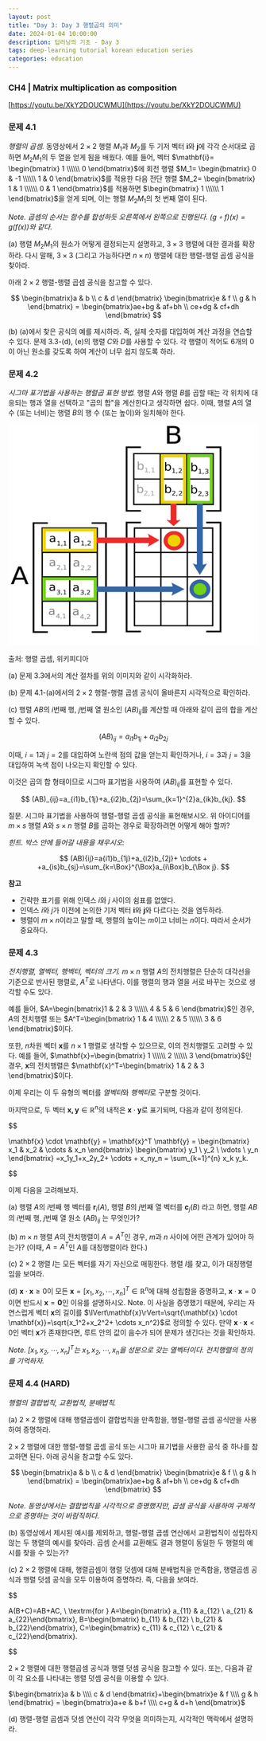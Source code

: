 ```yaml
---
layout: post
title: "Day 3: Day 3 행렬곱의 의미"
date: 2024-01-04 10:00:00
description: 딥러닝의 기초 - Day 3
tags: deep-learning tutorial korean education series
categories: education
---
```



### CH4 | **Matrix multiplication as composition**

[https://youtu.be/XkY2DOUCWMU](https://youtu.be/XkY2DOUCWMU)

### 문제 4.1

*행렬의 곱셈.* 동영상에서 $2 \times 2$ 행렬 $M_1$과 $M_2$를 두 기저 벡터 $\mathbf{i}$와 $\mathbf{j}$에 각각 순서대로 곱하면 $M_2 M_1$의 두 열을 얻게 됨을 배웠다. 예를 들어, 벡터 $\mathbf{i}= \begin{bmatrix} 1 \\\\\\ 0 \end{bmatrix}$에 회전 행렬 $M_1= \begin{bmatrix} 0 & -1 \\\\\\ 1 & 0 \end{bmatrix}$를 적용한 다음 전단 행렬 $M_2= \begin{bmatrix} 1 & 1 \\\\\\ 0 & 1 \end{bmatrix}$를 적용하면 $\begin{bmatrix} 1 \\\\\\ 1 \end{bmatrix}$을 얻게 되며, 이는 행렬 $M_2 M_1$의 첫 번째 열이 된다.

*Note. 곱셈의 순서는 함수를 합성하듯 오른쪽에서 왼쪽으로 진행된다. $(g \circ f)(x)=g(f(x))$와 같다.*

(a) 행렬 $M_2 M_1$의 원소가 어떻게 결정되는지 설명하고, $3\times 3$ 행렬에 대한 결과를 확장하라. 다시 말해, $3 \times 3$ (그리고 가능하다면 $n \times n$) 행렬에 대한 행렬-행렬 곱셈 공식을 찾아라.

아래 $2\times 2$ 행렬-행렬 곱셈 공식을 참고할 수 있다.

$$
\begin{bmatrix}a & b \\ c & d \end{bmatrix} \begin{bmatrix}e & f \\ g & h \end{bmatrix} = \begin{bmatrix}ae+bg & af+bh \\ ce+dg & cf+dh \end{bmatrix}
$$

(b) (a)에서 찾은 공식의 예를 제시하라. 즉, 실제 숫자를 대입하여 계산 과정을 연습할 수 있다. 문제 3.3-(d), (e)의 행렬 $C$와 $D$를 사용할 수 있다. 각 행렬이 적어도 6개의 0이 아닌 원소를 갖도록 하여 계산이 너무 쉽지 않도록 하라.

### 문제 4.2

*시그마 표기법을 사용하는 행렬곱 표현 방법.* 행렬 $A$와 행렬 $B$를 곱할 때는 각 위치에 대응되는 행과 열을 선택하고 "곱의 합"을 계산한다고 생각하면 쉽다. 이때, 행렬 $A$의 열 수 (또는 너비)는 행렬 $B$의 행 수 (또는 높이)와 일치해야 한다.

![출처: 행렬 곱셈, 위키피디아](/assets/img/blog/deep-learning/untitled_introduction_to_deep_learning_.png)

출처: 행렬 곱셈, 위키피디아

(a) 문제 3.3에서의 계산 절차를 위의 이미지와 같이 시각화하라.

(b) 문제 4.1-(a)에서의 $2\times2$ 행렬-행렬 곱셈 공식이 올바른지 시각적으로 확인하라.

(c) 행렬 $AB$의 $i$번째 행, $j$번째 열 원소인 $(AB)_{ij}$를 계산할 때 아래와 같이 곱의 합을 계산할 수 있다.

$$
(AB)_{ij}=a_{i1}b_{1j}+a_{i2}b_{2j}
$$

이때, $i=1$과 $j=2$를 대입하여 노란색 점의 값을 얻는지 확인하거나, $i=3$과 $j=3$을 대입하여 녹색 점이 나오는지 확인할 수 있다.

이것은 곱의 합 형태이므로 시그마 표기법을 사용하여 $(AB)_{ij}$를 표현할 수 있다.

$$
(AB)_{ij}=a_{i1}b_{1j}+a_{i2}b_{2j}=\sum_{k=1}^{2}a_{ik}b_{kj}.
$$

질문. 시그마 표기법을 사용하여 행렬-행렬 곱셈 공식을 표현해보시오. 위 아이디어를 $m \times s$ 행렬 $A$와 $s \times n$ 행렬 $B$를 곱하는 경우로 확장하려면 어떻게 해야 할까?

*힌트. 박스 안에 들어갈 내용을 채우시오:*

$$
(AB){ij}=a{i1}b_{1j}+a_{i2}b_{2j}+ \cdots + +a_{is}b_{sj}=\sum_{k=\Box}^{\Box}a_{i\Box}b_{\Box j}.
$$

**참고**

- 간략한 표기를 위해 인덱스 $i$와 $j$ 사이의 쉼표를 없앴다.
- 인덱스 $i$와 $j$가 이전에 논의한 기저 벡터 $\mathbf{i}$와 $\mathbf{j}$와 다르다는 것을 염두하라.
- 행렬이 $m \times n$이라고 말할 때, 행렬의 높이는 $m$이고 너비는 $n$이다. 따라서 순서가 중요하다.

### 문제 4.3

*전치행렬, 열벡터, 행벡터, 벡터의 크기.* $m \times n$ 행렬 $A$의 전치행렬은 단순히 대각선을 기준으로 반사된 행렬로, $A^T$로 나타낸다. 이를 행렬의 행과 열을 서로 바꾸는 것으로 생각할 수도 있다.

예를 들어, $A=\begin{bmatrix}1 & 2 & 3 \\\\\\ 4 & 5 & 6 \end{bmatrix}$인 경우, $A$의 전치행렬 또는 $A^T=\begin{bmatrix} 1 & 4 \\\\\\ 2 & 5 \\\\\\ 3 & 6 \end{bmatrix}$이다.

또한, $n$차원 벡터 $\mathbf{x}$를 $n \times 1$ 행렬로 생각할 수 있으므로, 이의 전치행렬도 고려할 수 있다. 예를 들어, $\mathbf{x}=\begin{bmatrix} 1 \\\\\\ 2 \\\\\\ 3 \end{bmatrix}$인 경우, $\mathbf{x}$의 전치행렬은 $\mathbf{x}^T=\begin{bmatrix} 1 & 2 & 3 \end{bmatrix}$이다.

이제 우리는 이 두 유형의 벡터를 *열벡터*와 *행벡터*로 구분할 것이다.

마지막으로, 두 벡터 $\mathbf{x, y} \in \mathbb{R}^n$의 내적은 $\mathbf{x} \cdot \mathbf{y}$로 표기되며, 다음과 같이 정의된다.

$$

\mathbf{x} \cdot \mathbf{y} = \mathbf{x}^T \mathbf{y} = \begin{bmatrix} x_1 & x_2 & \cdots & x_n \end{bmatrix} \begin{bmatrix} y_1 \\ y_2 \\ \vdots \\ y_n \end{bmatrix} =x_1y_1+x_2y_2+ \cdots + x_ny_n = \sum_{k=1}^{n} x_k y_k.

$$

이제 다음을 고려해보자.

(a) 행렬 $A$의 $i$번째 행 벡터를 $\mathbf{r}_i(A)$, 행렬 $B$의 $j$번째 열 벡터를 $\mathbf{c}_j(B)$ 라고 하면, 행렬 $AB$의 $i$번째 행, $j$번째 열 원소 $(AB)_{ij}$ 는 무엇인가?

(b) $m \times n$ 행렬 $A$의 전치행렬이 $A=A^T$인 경우, $m$과 $n$ 사이에 어떤 관계가 있어야 하는가? (이때, $A=A^T$인 $A$를 대칭행렬이라 한다.)

(c) $2 \times 2$ 행렬 $I$는 모든 벡터를 자기 자신으로 매핑한다. 행렬 $I$를 찾고, 이가 대칭행렬임을 보여라.

(d) $\mathbf{x} \cdot \mathbf{x} \ge 0$이 모든 $\mathbf{x}=[x_1, x_2, \cdots, x_n]^T \in \mathbb{R}^n$에 대해 성립함을 증명하고, $\mathbf{x} \cdot \mathbf{x}=0$이면 반드시 $\mathbf{x} =\mathbf{0}$인 이유를 설명하시오.
Note. 이 사실을 증명했기 때문에, 우리는 자연스럽게 벡터 $\mathbf{x}$의 길이를 $\lVert\mathbf{x}\rVert=\sqrt{\mathbf{x} \cdot \mathbf{x}}=\sqrt{x_1^2+x_2^2+ \cdots x_n^2}$로 정의할 수 있다. 만약 $\mathbf{x} \cdot \mathbf{x}<0$인 벡터 $\mathbf{x}$가 존재한다면, 루트 안의 값이 음수가 되어 문제가 생긴다는 것을 확인하자.

*Note. $[x_1, x_2, \cdots, x_n]^T$는 $x_1, x_2, \cdots,x_n$을 성분으로 갖는 열벡터이다. 전치행렬의 정의를 기억하자.*

### 문제 4.4 (HARD)

*행렬의 결합법칙, 교환법칙, 분배법칙.*

(a) $2\times2$ 행렬에 대해 행렬곱셈이 결합법칙을 만족함을, 행렬-행렬 곱셈 공식만을 사용하여 증명하라.

$2\times2$ 행렬에 대한 행렬-행렬 곱셈 공식 또는 시그마 표기법을 사용한 공식 중 하나를 참고하면 된다. 아래 공식을 참고할 수도 있다.

$$
\begin{bmatrix}a & b \\ c & d \end{bmatrix} \begin{bmatrix}e & f \\ g & h \end{bmatrix} = \begin{bmatrix}ae+bg & af+bh \\ ce+dg & cf+dh \end{bmatrix}
$$

*Note. 동영상에서는 결합법칙을 시각적으로 증명했지만, 곱셈 공식을 사용하여 구체적으로 증명하는 것이 바람직하다.*

(b) 동영상에서 제시된 예시를 제외하고, 행렬-행렬 곱셈 연산에서 교환법칙이 성립하지 않는 두 행렬의 예시를 찾아라. 곱셈 순서를 교환해도 결과 행렬이 동일한 두 행렬의 예시를 찾을 수 있는가?

(c) $2 \times 2$ 행렬에 대해, 행렬곱셈이 행렬 덧셈에 대해 분배법칙을 만족함을, 행렬곱셈 공식과 행렬 덧셈 공식을 모두 이용하여 증명하라. 즉, 다음을 보여라.

$$

A(B+C)=AB+AC, \\ \textrm{for } A=\begin{bmatrix} a_{11} & a_{12} \\   a_{21} & a_{22}\end{bmatrix}, B=\begin{bmatrix} b_{11} & b_{12} \\   b_{21} & b_{22}\end{bmatrix}, C=\begin{bmatrix} c_{11} & c_{12} \\   c_{21} & c_{22}\end{bmatrix}.

$$

$2 \times 2$ 행렬에 대한 행렬곱셈 공식과 행렬 덧셈 공식을 참고할 수 있다. 또는, 다음과 같이 각 요소를 나타내는 행렬 덧셈 공식을 이용할 수 있다.

$\begin{bmatrix}a & b \\\\ c & d \end{bmatrix}+\begin{bmatrix}e & f \\\\ g & h \end{bmatrix} = \begin{bmatrix}a+e & b+f \\\\ c+g & d+h \end{bmatrix}$

(d) 행렬-행렬 곱셈과 덧셈 연산이 각각 무엇을 의미하는지, 시각적인 맥락에서 설명하라.